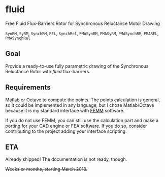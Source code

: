 # fluid

Free Fluid Flux-Barriers Rotor for Synchronous Reluctance Motor Drawing

`SynRM`, `SyRM`, `SynchRM`, `REL`, `SynchRel`,
`PMASynRM`, `PMASyRM`, `PMASynchRM`, `PMAREL`, `PMASynchRel`


## Goal

Provide a ready-to-use fully parametric drawing of the
Synchronous Reluctance Rotor with *fluid* flux-barriers.



## Requirements

Matlab or Octave to compute the points. 
The points calculation is general, so it could be implemented in any
language, but I chose Matlab/Octave because it is my standard 
interface with [FEMM](http://www.femm.info) software.

If you do not use FEMM, you can still use the calculation part and
make a porting for your CAD engine or FEA software.
If you do so, consider contributing to the project adding your 
interface scripting.



## ETA

Already shipped! The documentation is not ready, though.

~~Weeks or months, starting March 2018.~~
